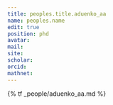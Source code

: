 ```yaml
---
title: peoples.title.aduenko_aa
name: peoples.name
edit: true
position: phd
avatar: 
mail: 
site:
scholar: 
orcid: 
mathnet: 
---
```


{% tf _people/aduenko_aa.md %}